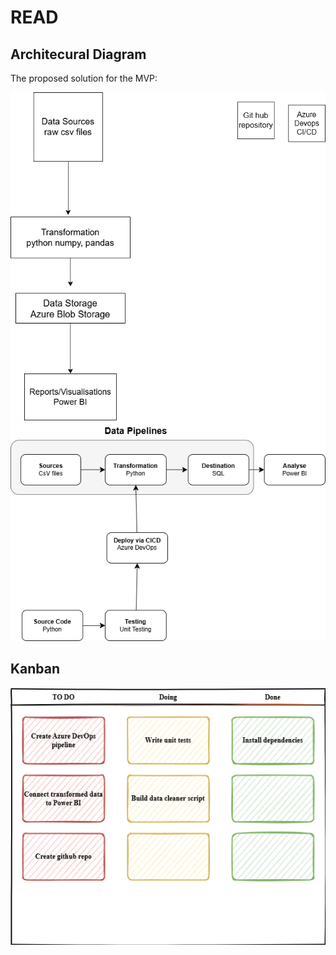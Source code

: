 # READ

## Architecural Diagram

The proposed solution for the MVP:

![diagram](./references/diagram.png)
![diagram1](./references/architecture.drawio.png)


## Kanban

![diagram2](./references/kanban.drawio.png)